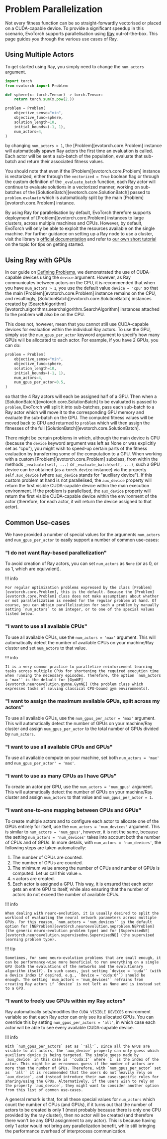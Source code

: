 # Problem Parallelization

Not every fitness function can be so straight-forwardly vectorised or placed on a CUDA-capable device. To provide a significant speedup in this scenario, EvoTorch supports parallelisation using [Ray](https://www.ray.io/) out-of-the-box. This page guides you through the various use cases of Ray.

## Using Multiple Actors

To get started using Ray, you simply need to change the `num_actors` argument.

```python
import torch
from evotorch import Problem

def sphere(x: torch.Tensor) -> torch.Tensor:
    return torch.sum(x.pow(2.))

problem = Problem(
    objective_sense="min",
    objective_func=sphere,
    solution_length=10,
    initial_bounds=(-1, 1),
    num_actors=4,
)
```

by changing `num_actors > 1`, the [Problem][evotorch.core.Problem] instance will automatically spawn Ray actors the first time an evaluation is called. Each actor will be sent a sub-batch of the population, evaluate that sub-batch and return their associated fitness values.

You should note that even if the [Problem][evotorch.core.Problem] instance is vectorized, either through the `vectorized = True` boolean flag or through the custom definition of the `_evaluate_batch` function, each Ray actor will continue to evaluate solutions in a vectorized manner, working on sub-batches of the [SolutionBatch][evotorch.core.SolutionBatch] passed to `problem.evaluate` which is automatically split by the main [Problem][evotorch.core.Problem] instance.

By using Ray for parallelisation by default, EvoTorch therefore supports deployment of [Problem][evotorch.core.Problem] instances to large clusters, across multiple machines and CPUs. However, by default, EvoTorch will only be able to exploit the resources available on the single machine. For further guidance on setting up a Ray node to use a cluster, visit the library's [official documentation](https://docs.ray.io/en/latest/ray-core/configure.html) and refer to [our own short tutorial](../advanced_usage/ray_cluster.md) on the topic for tips on getting started.

## Using Ray with GPUs

In our guide on [Defining Problems](problems.md), we demonstrated the use of CUDA-capable devices using the `device` argument. However, as Ray communicates between actors on the CPU, it is recommended that when you have `num_actors > 1`, you use the default value `device = 'cpu'` so that the main [Problem][evotorch.core.Problem] instance remains on the CPU, and resultingly, [SolutionBatch][evotorch.core.SolutionBatch] instances created by [SearchAlgorithm][evotorch.algorithms.searchalgorithm.SearchAlgorithm] instances attached to the problem will also be on the CPU.

This does not, however, mean that you cannot still use CUDA-capable devices for evaluation within the individual Ray actors. To use the GPU, simply use the `num_gpus_per_actor` keyword argument to specify how many GPUs will be allocated to each actor. For example, if you have 2 GPUs, you can do:

```python
problem = Problem(
    objective_sense="min",
    objective_func=sphere,
    solution_length=10,
    initial_bounds=(-1, 1),
    num_actors=4,
    num_gpus_per_actor=0.5,
)
```

so that the 4 Ray actors will each be assigned half of a GPU. Then when a [SolutionBatch][evotorch.core.SolutionBatch] to be evaluated is passed to `problem`, EvoTorch will split it into sub-batches, pass each sub-batch to a Ray actor which will move it to the corresponding GPU memory and evaluate the sub-batch on the GPU. The computed fitness values will be moved back to CPU and returned to `problem` which will then assign the fitnesses of the full [SolutionBatch][evotorch.core.SolutionBatch].

There might be certain problems in which, although the main device is CPU (because the `device` keyword argument was left as None or was explicitly set as "cpu"), you might wish to speed-up certain parts of the fitness evaluation by transferring some of the computation to a GPU.
When working with a custom [Problem][evotorch.core.Problem] subclass, from within the methods `_evaluate(self, ...)` or `_evaluate_batch(self, ...)`, such a GPU device can be obtained (as a `torch.device` instance) via the property `self.aux_device` (where `aux_device` stands for "auxiliary device"). If this custom problem at hand is not parallelised, the `aux_device` property will return the first visible CUDA-capable device within the main execution environment. If the problem is parallelised, the `aux_device` property will return the first visible CUDA-capable device within the environment of the actor (therefore, for each actor, it will return the device assigned to that actor).

## Common Use-cases

We have provided a number of special values for the arguments `num_actors` and `num_gpus_per_actor` to easily support a number of common use-cases:

### "I do not want Ray-based parallelization"

To avoid creation of Ray actors, you can set `num_actors` as `None` (or as 0, or as 1, which are equivalent).

!!! info

    For regular optimization problems expressed by the class [Problem][evotorch.core.Problem], this is the default. Because the [Problem][evotorch.core.Problem] class does not make assumptions about whether or not parallelization is needed for the regular problem at hand. Of course, you can obtain parallelization for such a problem by manually setting `num_actors` to an integer, or to one of the special values listed below.

### "I want to use all available CPUs"

To use all available CPUs, use the `num_actors = 'max'` argument. This will automatically detect the number of available CPUs on your machine/Ray cluster and set `num_actors` to that value.

!!! info

    It is a very common practice to parallelize reinforcement learning tasks across multiple CPUs for shortening the required execution time when running the necessary episodes. Therefore, the option `num_actors = 'max'` is the default for [GymNE][evotorch.neuroevolution.gymne.GymNE] (the problem class which expresses tasks of solving classical CPU-bound gym environments).

### "I want to assign the maximum available GPUs, split across my actors"

To use all available GPUs, use the `num_gpus_per_actor = 'max'` argument. This will automatically detect the number of GPUs on your machine/Ray cluster and assign `num_gpus_per_actor` to the total number of GPUs divided by `num_actors`.

### "I want to use all available CPUs and GPUs"

To use all available compute on your machine, set both `num_actors = 'max'` and `num_gpus_per_actor' = 'max'`.

### "I want to use as many CPUs as I have GPUs"

To create an actor per GPU, use the `num_actors = 'num_gpus'` argument. This will automatically detect the number of GPUs on your machine/Ray cluster and assign `num_actors` to that value and `num_gpus_per_actor = 1`.

### "I want one-to-one mapping between CPUs and GPUs"

To create multiple actors and to configure each actor to allocate one of the GPUs entirely for itself, use the `num_actors = 'num_devices'` argument. This is similar to `num_actors = 'num_gpus'`, however, it is not the same, because the setting `num_actors = 'num_devices'` takes into account both the number of CPUs and of GPUs. In more details, with `num_actors = 'num_devices'`, the following steps are taken automatically:

1. The number of CPUs are counted.
2. The number of GPUs are counted.
3. The minimum value among the number of CPUs and number of GPUs is computed. Let us call this value `n`.
4. `n` actors are created.
5. Each actor is assigned a GPU. This way, it is ensured that each actor gets an entire GPU to itself, while also ensuring that the number of actors do not exceed the number of available CPUs.

!!! info

    When dealing with neuro-evolution, it is usually desired to split the workload of evaluating the neural network parameters across multiple GPUs. For this reason, `num_actors = 'num_devices'` is the default option for [NEProblem][evotorch.neuroevolution.neproblem.NEProblem] (the generic neuro-evolution problem type) and for [SupervisedNE][evotorch.neuroevolution.supervisedne.SupervisedNE] (the supervised learning problem type).

!!! tip

    Sometimes, for some neuro-evolution problems that are small enough, it can be performance-wise more beneficial to run everything on a single GPU (both the evaluations of the networks and the evolutionary algorithm itself). In such cases, just setting `device = 'cuda'` (with a device index if desired, e.g., `device = 'cuda:0'`) should be enough. The setting `num_actors = 'num_devices'` refrains from creating Ray actors if `device` is not left as None and is instead set to a GPU.

###  "I want to freely use GPUs within my Ray actors"

Ray automatically sets/modifies the `CUDA_VISIBLE_DEVICES` environment variable so that each Ray actor can only see its allocated GPUs. You can override this by setting `num_gpus_per_actors = 'all'`, in which case each actor will be able to see every available CUDA-capable device.

!!! info

    With `num_gpus_per_actors` set as `'all'`, since all the GPUs are visible to all actors, the `aux_device` property can only guess which auxiliary device is being targeted. The simple guess made by `aux_device` in this case is `'cuda:I'` where `I` is the index of the actor. This might be an erroneous guess if the number of actors are more than the number of GPUs. Therefore, with `num_gpus_per_actor` set as `'all'` it is recommended that the users do not heavily rely on `aux_device`, and instead introduce their own case-specific rules for sharing/using the GPUs. Alternatively, if the users wish to rely on the property `aux_device`, they might want to consider another option from this list of common use-cases.

A general remark is that, for all these special values for `num_actors` which count the number of CPUs (and GPUs), if it turns out that the number of actors to be created is only 1 (most probably because there is only one CPU provided by the ray cluster), then no actor will be created (and therefore there won't be any GPU assignment to any actor). This is because having only 1 actor would not bring any parallelization benefit, while still bringing the performance overhead of interprocess communication.
